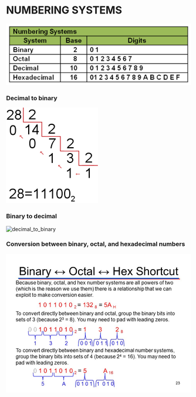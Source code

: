 # NUMBERING SYSTEMS

![numbering_systems](number_systems.png)

### Decimal to binary

![decimal_to_binary](pasar_decimal_binario.gif)

### Binary to decimal

![decimal_to_binary](binario.gif)

### Conversion between binary, octal, and hexadecimal numbers

![shortcut](shortcut.jpg)
